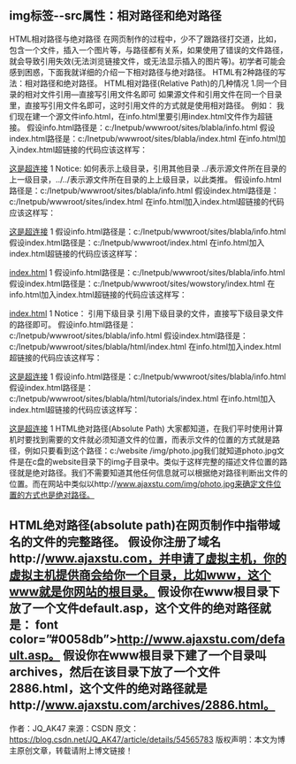 ## img标签--src属性：相对路径和绝对路径

HTML相对路径与绝对路径 
在网页制作的过程中，少不了跟路径打交道，比如，包含一个文件，插入一个图片等，与路径都有关系，如果使用了错误的文件路径，就会导致引用失效(无法浏览链接文件，或无法显示插入的图片等)。初学者可能会感到困惑，下面我就详细的介绍一下相对路径与绝对路径。 
HTML有2种路径的写法：相对路径和绝对路径。 
HTML相对路径(Relative Path)的几种情况 
1.同一个目录的相对文件引用—直接写引用文件名即可 
如果源文件和引用文件在同一个目录里，直接写引用文件名即可，这时引用文件的方式就是使用相对路径。 
例如： 
我们现在建一个源文件info.html，在info.html里要引用index.html文件作为超链接。 
假设info.html路径是：c:/Inetpub/wwwroot/sites/blabla/info.html 
假设index.html路径是：c:/Inetpub/wwwroot/sites/blabla/index.html 
在info.html加入index.html超链接的代码应该这样写：

<a href = "index.html">这是超连接</a>
1
Notice: 
如何表示上级目录，引用其他目录 
../表示源文件所在目录的上一级目录，../../表示源文件所在目录的上上级目录，以此类推。 
假设info.html路径是：c:/Inetpub/wwwroot/sites/blabla/info.html 
假设index.html路径是：c:/Inetpub/wwwroot/sites/index.html 
在info.html加入index.html超链接的代码应该这样写：

<a href = "../index.html">这是超连接</a>
1
假设info.html路径是：c:/Inetpub/wwwroot/sites/blabla/info.html 
假设index.html路径是：c:/Inetpub/wwwroot/index.html 
在info.html加入index.html超链接的代码应该这样写：

<a href = "../../index.html">index.html</a>
1
假设info.html路径是：c:/Inetpub/wwwroot/sites/blabla/info.html 
假设index.html路径是：c:/Inetpub/wwwroot/sites/wowstory/index.html 
在info.html加入index.html超链接的代码应该这样写：

<a href = "../wowstory/index.html">index.html</a>
1
Notice： 
引用下级目录 
引用下级目录的文件，直接写下级目录文件的路径即可。 
假设info.html路径是：c:/Inetpub/wwwroot/sites/blabla/info.html 
假设index.html路径是：c:/Inetpub/wwwroot/sites/blabla/html/index.html 
在info.html加入index.html超链接的代码应该这样写：

<a href = "html/index.html">这是超连接</a>
1
假设info.html路径是：c:/Inetpub/wwwroot/sites/blabla/info.html 
假设index.html路径是：c:/Inetpub/wwwroot/sites/blabla/html/tutorials/index.html 
在info.html加入index.html超链接的代码应该这样写：

<a href = "html/tutorials/index.html">这是超连接</a>
1
HTML绝对路径(Absolute Path) 
大家都知道，在我们平时使用计算机时要找到需要的文件就必须知道文件的位置，而表示文件的位置的方式就是路径，例如只要看到这个路径：c:/website /img/photo.jpg我们就知道photo.jpg文件是在c盘的website目录下的img子目录中。类似于这样完整的描述文件位置的路径就是绝对路径。我们不需要知道其他任何信息就可以根据绝对路径判断出文件的位置。而在网站中类似以http://www.ajaxstu.com/img/photo.jpg来确定文件位置的方式也是绝对路径。

HTML绝对路径(absolute path)在网页制作中指带域名的文件的完整路径。 
假设你注册了域名http://www.ajaxstu.com，并申请了虚拟主机，你的虚拟主机提供商会给你一个目录，比如www，这个www就是你网站的根目录。 
假设你在www根目录下放了一个文件default.asp，这个文件的绝对路径就是： font color=”#0058db”>http://www.ajaxstu.com/default.asp。 
假设你在www根目录下建了一个目录叫archives，然后在该目录下放了一个文件2886.html，这个文件的绝对路径就是http://www.ajaxstu.com/archives/2886.html。
--------------------- 
作者：JQ_AK47 
来源：CSDN 
原文：https://blog.csdn.net/JQ_AK47/article/details/54565783 
版权声明：本文为博主原创文章，转载请附上博文链接！